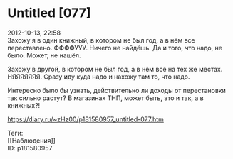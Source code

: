 Untitled [077]
===============

   
 2012-10-13, 22:58   
  Захожу я в один книжный, в котором не был год, а в нём все переставлено. ФФФФУУУ. Ничего не найдёшь. Да и того, что надо, не было. Может, не нашёл.   
   
 Захожу в другой, в котором не был год, а в нём всё на тех же местах. НЯЯЯЯЯЯЯ. Сразу иду куда надо и нахожу там то, что надо.   
   
 Интересно было бы узнать, действительно ли доходы от перестановки так сильно растут? В магазинах ТНП, может быть, это и так, а в книжных?!   
    
 <https://diary.ru/~zHz00/p181580957_untitled-077.htm>   
   
 Теги:   
 [[Наблюдения]]   
 ID: p181580957